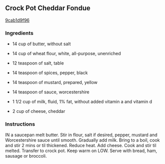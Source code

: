 ## Crock Pot Cheddar Fondue

[9cab1d9f96](http://www.food.com/recipe/crock-pot-cheddar-fondue-135483)

### Ingredients

 - 14 cup of butter, without salt

 - 14 cup of wheat flour, white, all-purpose, unenriched

 - 12 teaspoon of salt, table

 - 14 teaspoon of spices, pepper, black

 - 14 teaspoon of mustard, prepared, yellow

 - 14 teaspoon of sauce, worcestershire

 - 1 1/2 cup of milk, fluid, 1% fat, without added vitamin a and vitamin d

 - 2 cup of cheese, cheddar

### Instructions

IN a saucepan melt butter. Stir in flour, salt if desired, pepper, mustard and Worcestershire sauce until smooth. Gradually add milk. Bring to a boil, cook and stir 2 mins or til thickened. Reduce heat. Add cheese. Cook and stir til melted. Transfer to crock pot. Keep warm on LOW. Serve with bread, ham, sausage or broccoli.